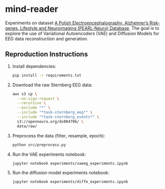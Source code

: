 # mind-reader

Experiments on dataset [A Polish Electroencephalography, Alzheimer’s Risk-genes, Lifestyle and Neuroimaging (PEARL-Neuro) Database](https://openneuro.org/datasets/ds004796). The goal is to explore the use of Variational Autoencoders (VAE) and Diffusion Models for EEG data reconstruction and generation.

## Reproduction Instructions

1. Install dependencies:  
   ```sh
   pip install -r requirements.txt
   ```

2. Download the raw Sternberg EEG data:  
   ```sh
   aws s3 cp \
     --no-sign-request \
     --recursive \
     --exclude "*" \
     --include "*task-sternberg_eeg*" \
     --include "*task-sternberg_events*" \
     s3://openneuro.org/ds004796/ \
     data/raw/
   ```

3. Preprocess the data (filter, resample, epoch):  
   ```sh
   python src/preprocess.py
   ```

4. Run the VAE experiments notebook:  
   ```sh
   jupyter notebook experiments/vaeeg_experiments.ipynb
   ```

5. Run the diffusion model experiments notebook:  
   ```sh
   jupyter notebook experiments/diffe_experiments.ipynb
   ```